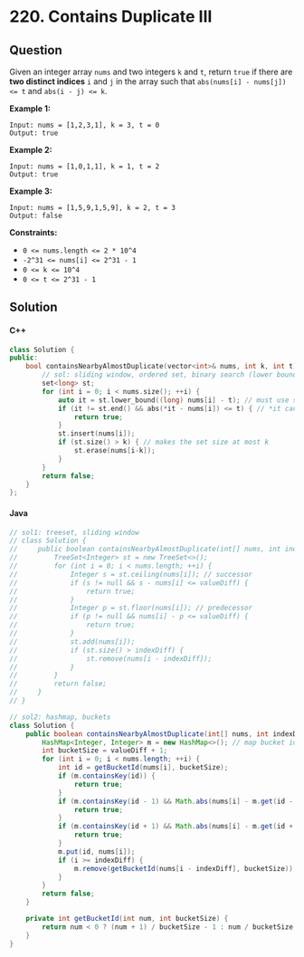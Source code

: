 # 220. Contains Duplicate III

## Question

Given an integer array `nums` and two integers `k` and `t`, return `true` if there are **two distinct indices** `i` and `j` in the array such that `abs(nums[i] - nums[j]) <= t` and `abs(i - j) <= k`.

**Example 1:**

```
Input: nums = [1,2,3,1], k = 3, t = 0
Output: true
```

**Example 2:**

```
Input: nums = [1,0,1,1], k = 1, t = 2
Output: true
```

**Example 3:**

```
Input: nums = [1,5,9,1,5,9], k = 2, t = 3
Output: false
```

**Constraints:**

* `0 <= nums.length <= 2 * 10^4`
* `-2^31 <= nums[i] <= 2^31 - 1`
* `0 <= k <= 10^4`
* `0 <= t <= 2^31 - 1`

## Solution

#### C++

```cpp
class Solution {
public:
    bool containsNearbyAlmostDuplicate(vector<int>& nums, int k, int t) {
        // sol: sliding window, ordered set, binary search (lower bound)
        set<long> st;
        for (int i = 0; i < nums.size(); ++i) {
            auto it = st.lower_bound((long) nums[i] - t); // must use set's lower bound function because set does not have random access iterator!
            if (it != st.end() && abs(*it - nums[i]) <= t) { // *it can be larger than nums[i] + t
                return true;
            }
            st.insert(nums[i]);
            if (st.size() > k) { // makes the set size at most k
                st.erase(nums[i-k]);
            }
        }
        return false;
    }
};
```

#### Java

```java
// sol1: treeset, sliding window
// class Solution {
//     public boolean containsNearbyAlmostDuplicate(int[] nums, int indexDiff, int valueDiff) {
//         TreeSet<Integer> st = new TreeSet<>();
//         for (int i = 0; i < nums.length; ++i) {
//             Integer s = st.ceiling(nums[i]); // successor
//             if (s != null && s - nums[i] <= valueDiff) {
//                 return true;
//             }
//             Integer p = st.floor(nums[i]); // predecessor
//             if (p != null && nums[i] - p <= valueDiff) {
//                 return true;
//             }
//             st.add(nums[i]);
//             if (st.size() > indexDiff) {
//                 st.remove(nums[i - indexDiff]);
//             }
//         }
//         return false;
//     }
// }

// sol2: hashmap, buckets
class Solution {
    public boolean containsNearbyAlmostDuplicate(int[] nums, int indexDiff, int valueDiff) {
        HashMap<Integer, Integer> m = new HashMap<>(); // map bucket id to number (at most 1 number in each bucket)
        int bucketSize = valueDiff + 1;
        for (int i = 0; i < nums.length; ++i) {
            int id = getBucketId(nums[i], bucketSize);
            if (m.containsKey(id)) {
                return true;
            }
            if (m.containsKey(id - 1) && Math.abs(nums[i] - m.get(id - 1)) < bucketSize) { // check last bucket
                return true;
            }
            if (m.containsKey(id + 1) && Math.abs(nums[i] - m.get(id + 1)) < bucketSize) { // check next bucket
                return true;
            }
            m.put(id, nums[i]);
            if (i >= indexDiff) {
                m.remove(getBucketId(nums[i - indexDiff], bucketSize));
            }
        }
        return false;
    }

    private int getBucketId(int num, int bucketSize) {
        return num < 0 ? (num + 1) / bucketSize - 1 : num / bucketSize;
    }
}
```
